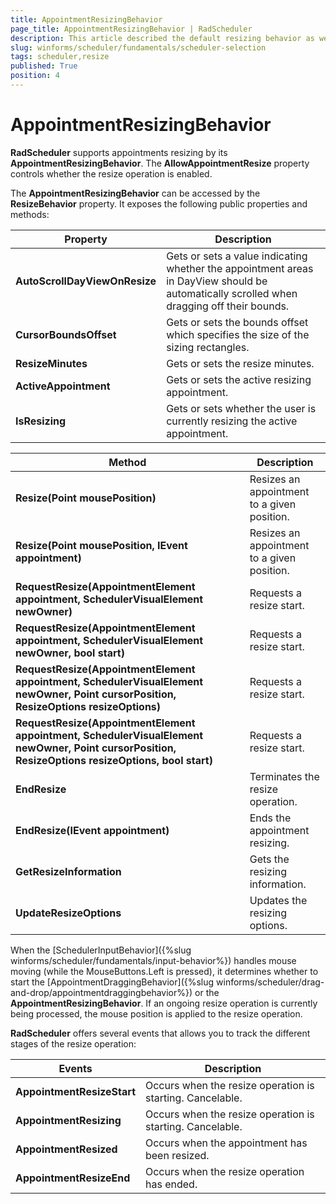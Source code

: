 ```yaml
---
title: AppointmentResizingBehavior
page_title: AppointmentResizingBehavior | RadScheduler
description: This article described the default resizing behavior as well as how this behavior can be altered by using a custom class.
slug: winforms/scheduler/fundamentals/scheduler-selection
tags: scheduler,resize
published: True
position: 4 
---
```


# AppointmentResizingBehavior

**RadScheduler** supports appointments resizing by its **AppointmentResizingBehavior**. The **AllowAppointmentResize** property controls whether the resize operation is enabled.

The **AppointmentResizingBehavior** can be accessed by the **ResizeBehavior** property. It exposes the following public properties and methods:

|Property|Description|
|----|----|
|**AutoScrollDayViewOnResize**|Gets or sets a value indicating whether the appointment areas in DayView should be automatically scrolled when dragging off their bounds.|
|**CursorBoundsOffset**|Gets or sets the bounds offset which specifies the size of the sizing rectangles.|
|**ResizeMinutes**|Gets or sets the resize minutes.|
|**ActiveAppointment**|Gets or sets the active resizing appointment.|
|**IsResizing**|Gets or sets whether the user is currently resizing the active appointment. |

|Method|Description|
|----|----|
|**Resize(Point mousePosition)**|Resizes an appointment to a given position.|
|**Resize(Point mousePosition, IEvent appointment)**|Resizes an appointment to a given position.|
|**RequestResize(AppointmentElement appointment, SchedulerVisualElement newOwner)**|Requests a resize start.|
|**RequestResize(AppointmentElement appointment, SchedulerVisualElement newOwner, bool start)**|Requests a resize start.|
|**RequestResize(AppointmentElement appointment, SchedulerVisualElement newOwner, Point cursorPosition, ResizeOptions resizeOptions)**|Requests a resize start.|
|**RequestResize(AppointmentElement appointment, SchedulerVisualElement newOwner, Point cursorPosition, ResizeOptions resizeOptions, bool start)**|Requests a resize start.|
|**EndResize**|Terminates the resize operation.|
|**EndResize(IEvent appointment)**|Ends the appointment resizing.|
|**GetResizeInformation**|Gets the resizing information.|
|**UpdateResizeOptions**|Updates the resizing options.|

When the [SchedulerInputBehavior]({%slug winforms/scheduler/fundamentals/input-behavior%}) handles mouse moving (while the MouseButtons.Left is pressed), it determines whether to start  the [AppointmentDraggingBehavior]({%slug winforms/scheduler/drag-and-drop/appointmentdraggingbehavior%}) or the **AppointmentResizingBehavior**. If an ongoing resize operation is currently being processed, the mouse position is applied to the resize operation.

**RadScheduler** offers several events that allows you to track the different stages of the resize operation:

|Events|Description|
|----|----|
|**AppointmentResizeStart**|Occurs when the resize operation is starting. Cancelable.|
|**AppointmentResizing**|Occurs when the resize operation is starting. Cancelable.|
|**AppointmentResized**|Occurs when the appointment has been resized.|
|**AppointmentResizeEnd**|Occurs when the resize operation has ended.|

  
 